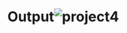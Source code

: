 # Output![project4](https://github.com/user-attachments/assets/0435eec4-8b0d-4ecf-9b5e-f3ae2d1f12f2)
